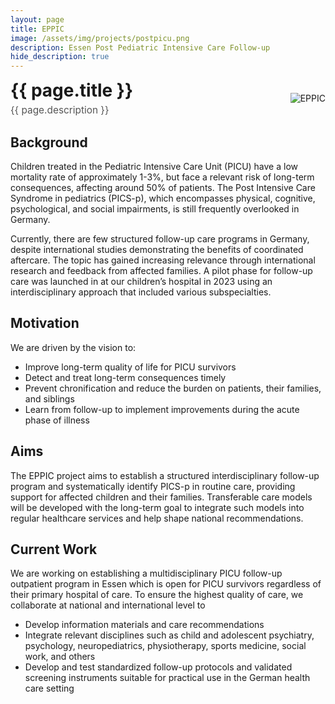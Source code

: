 ```yaml
---
layout: page
title: EPPIC
image: /assets/img/projects/postpicu.png
description: Essen Post Pediatric Intensive Care Follow-up
hide_description: true
---
```

<style>
/* Container for header and image */
.header-container {
display: flex;
justify-content: space-between;
align-items: center;
margin-bottom: 20px;
}
/* Style for the corner image */
.corner-image {
max-width: 200px;
max-height: 150px;
object-fit: contain;
}
/* Override default header margins */
.header-container h1 {
margin: 0;
}
/* Style for the title container */
.title-container {
display: flex;
flex-direction: column;
align-items: flex-start;
}
/* Style for the description subtitle */
.description-subtitle {
color: #555;
font-weight: 400;
margin-top: 5px;
margin-bottom: 0;
font-size: 1.1em;
}
/* Hide the default page title - we'll add our own in the flex container */
.page-title {
display: none;
}
</style>
<!-- Custom header with image aligned to title -->
<div class="header-container">
  <div class="title-container">
    <h1>{{ page.title }}</h1>
    <h3 class="description-subtitle">{{ page.description }}</h3>
  </div>
  <img src="{{ '/assets/img/projects/postpicu.png' | relative_url }}" alt="EPPIC" class="corner-image">
</div>


## Background
Children treated in the Pediatric Intensive Care Unit (PICU) have a low mortality rate of approximately 1-3%, but face a relevant risk of long-term consequences, affecting around 50% of patients. The Post Intensive Care Syndrome in pediatrics (PICS-p), which encompasses physical, cognitive, psychological, and social impairments, is still frequently overlooked in Germany.

Currently, there are few structured follow-up care programs in Germany, despite international studies demonstrating the benefits of coordinated aftercare. The topic has gained increasing relevance through international research and feedback from affected families. A pilot phase for follow-up care was launched in at our children’s hospital in 2023 using an interdisciplinary approach that included various subspecialties.

## Motivation
We are driven by the vision to:
- Improve long-term quality of life for PICU survivors
- Detect and treat long-term consequences timely
- Prevent chronification and reduce the burden on patients, their families, and siblings
- Learn from follow-up to implement improvements during the acute phase of illness

## Aims
The EPPIC project aims to establish a structured interdisciplinary follow-up program and systematically identify PICS-p in routine care, providing support for affected children and their families. Transferable care models will be developed with the long-term goal to integrate such models into regular healthcare services and help shape national recommendations.

## Current Work
We are working on establishing a multidisciplinary PICU follow-up outpatient program in Essen which is open for PICU survivors regardless of their primary hospital of care. To ensure the highest quality of care, we collaborate at national and international level to
- Develop information materials and care recommendations 
- Integrate relevant disciplines such as child and adolescent psychiatry, psychology, neuropediatrics, physiotherapy, sports medicine, social work, and others
- Develop and test standardized follow-up protocols and validated screening instruments suitable for practical use in the German health care setting
